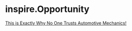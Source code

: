 # inspire.Opportunity
[This is Exactly Why No One Trusts Automotive Mechanics!](https://youtu.be/lIKtkxxIdQE)

